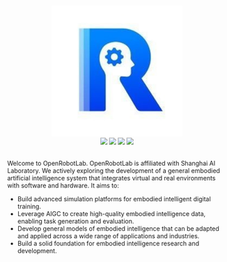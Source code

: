 

<div align="center">
   <a href="https://openrobotlab.org.cn/"><img src="./logo.jpg" height="300"/></a>
  <div>
    <a href="https://www.xiaohongshu.com/user/profile/67875ac7000000000403c619"><img src="https://img.shields.io/badge/Redbook-red?style=flat&logo=xiaohongshu&logoColor=red"/></a>
    <a href="https://www.zhihu.com/people/openrobotlab"><img src="https://img.shields.io/badge/Zhihu-lightblue?style=flat&logo=zhihu&logoColor=blue"/></a>
    <a href="https://space.bilibili.com/3546722198358311"><img src="https://img.shields.io/badge/-bilibili-ff69b4?style=flat&labelColor=ff69b4&logo=bilibili&logoColor=white"/></a>
    <a href="https://cdn.vansin.top/OpenRobotLab.jpg"><img src="https://img.shields.io/badge/WeChat-brightgreen?style=flat&logo=WeChat&logoColor=green"/></a>
<div>&nbsp;</div>
    </div>
</div>


Welcome to OpenRobotLab. OpenRobotLab is affiliated with Shanghai AI Laboratory. We actively exploring the development of a general embodied artificial intelligence system that integrates virtual and real environments with software and hardware. It aims to:

- Build advanced simulation platforms for embodied intelligent digital training.
- Leverage AIGC to create high-quality embodied intelligence data, enabling task generation and evaluation.
- Develop general models of embodied intelligence that can be adapted and applied across a wide range of applications and industries.
- Build a solid foundation for embodied intelligence research and development.
